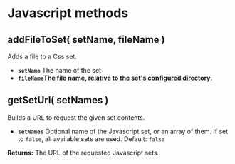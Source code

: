 # Javascript methods

## addFileToSet\( setName, fileName \) <a id="addfiletoset"></a>

Adds a file to a Css set.

* **`setName`** The name of the set
* **`fileName`**The file name, relative to the set's configured directory**.**

## getSetUrl\( setNames \) <a id="getseturl"></a>

Builds a URL to request the given set contents.

* **`setNames`** Optional name of the Javascript set, or an array of them. If set to `false`, all available sets are used. Default: `false`

**Returns:** The URL of the requested Javascript sets.

